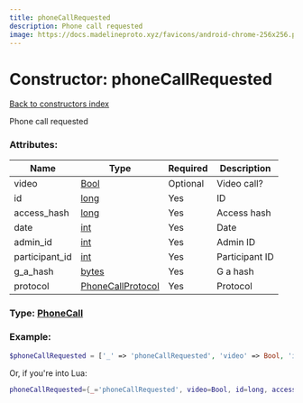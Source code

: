 ```yaml
---
title: phoneCallRequested
description: Phone call requested
image: https://docs.madelineproto.xyz/favicons/android-chrome-256x256.png
---
```

# Constructor: phoneCallRequested  
[Back to constructors index](index.md)



Phone call requested

### Attributes:

| Name     |    Type       | Required | Description |
|----------|---------------|----------|-------------|
|video|[Bool](../types/Bool.md) | Optional|Video call?|
|id|[long](../types/long.md) | Yes|ID|
|access\_hash|[long](../types/long.md) | Yes|Access hash|
|date|[int](../types/int.md) | Yes|Date|
|admin\_id|[int](../types/int.md) | Yes|Admin ID|
|participant\_id|[int](../types/int.md) | Yes|Participant ID|
|g\_a\_hash|[bytes](../types/bytes.md) | Yes|G a hash|
|protocol|[PhoneCallProtocol](../types/PhoneCallProtocol.md) | Yes|Protocol|



### Type: [PhoneCall](../types/PhoneCall.md)


### Example:

```php
$phoneCallRequested = ['_' => 'phoneCallRequested', 'video' => Bool, 'id' => long, 'access_hash' => long, 'date' => int, 'admin_id' => int, 'participant_id' => int, 'g_a_hash' => 'bytes', 'protocol' => PhoneCallProtocol];
```  


Or, if you're into Lua:

```lua
phoneCallRequested={_='phoneCallRequested', video=Bool, id=long, access_hash=long, date=int, admin_id=int, participant_id=int, g_a_hash='bytes', protocol=PhoneCallProtocol}

```


